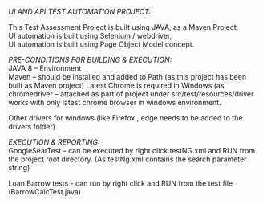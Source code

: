*UI AND API TEST AUTOMATION PROJECT:*

This Test Assessment Project is built using JAVA, as a Maven Project.	
UI automation is built using Selenium / webdriver,	
UI automation is built using Page Object Model concept.	

*PRE-CONDITIONS FOR BUILDING & EXECUTION:*	
JAVA 8 – Environment 	
Maven – should be installed and added to Path (as this project has been built as Maven project)	
Latest Chrome is required in Windows (as chromedriver – attached as part of project under src/test/resources/driver works with only latest chrome browser in windows environment.		

Other drivers for windows (like Firefox , edge needs to be added to the drivers folder)

*EXECUTION & REPORTING:*	
GoogleSearTest - can be executed by right click testNG.xml and RUN from the project root directory. (As testNg.xml contains the search parameter string)

Loan Barrow tests - can run by right click and RUN from the test file (BarrowCalcTest.java)
	


